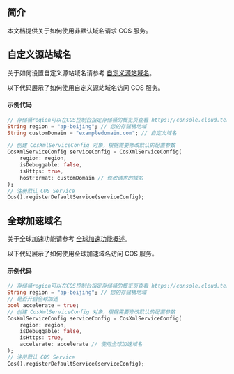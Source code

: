 ## 简介

本文档提供关于如何使用非默认域名请求 COS 服务。

## 自定义源站域名

关于如何设置自定义源站域名请参考 [自定义源站域名](https://cloud.tencent.com/document/product/436/36638)。

以下代码展示了如何使用自定义源站域名访问 COS 服务。

#### 示例代码

```dart
// 存储桶region可以在COS控制台指定存储桶的概览页查看 https://console.cloud.tencent.com/cos5/bucket/ ，关于地域的详情见 https://cloud.tencent.com/document/product/436/6224
String region = "ap-beijing"; // 您的存储桶地域
String customDomain = "exampledomain.com"; // 自定义域名

// 创建 CosXmlServiceConfig 对象，根据需要修改默认的配置参数
CosXmlServiceConfig serviceConfig = CosXmlServiceConfig(
    region: region,
    isDebuggable: false,
    isHttps: true,
    hostFormat: customDomain // 修改请求的域名
);
// 注册默认 COS Service
Cos().registerDefaultService(serviceConfig);
```

## 全球加速域名

关于全球加速功能请参考 [全球加速功能概述](https://cloud.tencent.com/document/product/436/38866)。

以下代码展示了如何使用全球加速域名访问 COS 服务。

#### 示例代码

```dart
// 存储桶region可以在COS控制台指定存储桶的概览页查看 https://console.cloud.tencent.com/cos5/bucket/ ，关于地域的详情见 https://cloud.tencent.com/document/product/436/6224
String region = "ap-beijing"; // 您的存储桶地域
// 是否开启全球加速
bool accelerate = true;
// 创建 CosXmlServiceConfig 对象，根据需要修改默认的配置参数
CosXmlServiceConfig serviceConfig = CosXmlServiceConfig(
    region: region,
    isDebuggable: false,
    isHttps: true,
    accelerate: accelerate // 使用全球加速域名
);
// 注册默认 COS Service
Cos().registerDefaultService(serviceConfig);
```